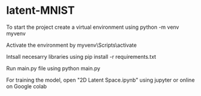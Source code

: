 # latent-MNIST

To start the project create a virtual environment using python -m venv myvenv

Activate the environment by myvenv\Scripts\activate

Intsall necesarry libraries using pip install -r requirements.txt

Run main.py file using python main.py

For training the model, open "2D Latent Space.ipynb" using jupyter or online on Google colab
